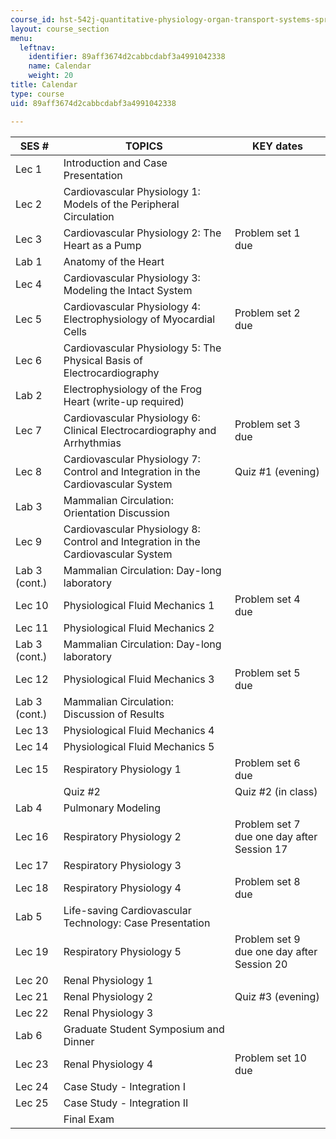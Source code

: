 ```yaml
---
course_id: hst-542j-quantitative-physiology-organ-transport-systems-spring-2004
layout: course_section
menu:
  leftnav:
    identifier: 89aff3674d2cabbcdabf3a4991042338
    name: Calendar
    weight: 20
title: Calendar
type: course
uid: 89aff3674d2cabbcdabf3a4991042338

---
```


| SES # | TOPICS | KEY dates |
| --- | --- | --- |
| Lec 1 | Introduction and Case Presentation |  |
| Lec 2 | Cardiovascular Physiology 1: Models of the Peripheral Circulation |  |
| Lec 3 | Cardiovascular Physiology 2: The Heart as a Pump | Problem set 1 due |
| Lab 1 | Anatomy of the Heart |  |
| Lec 4 | Cardiovascular Physiology 3: Modeling the Intact System |  |
| Lec 5 | Cardiovascular Physiology 4: Electrophysiology of Myocardial Cells | Problem set 2 due |
| Lec 6 | Cardiovascular Physiology 5: The Physical Basis of Electrocardiography |  |
| Lab 2 | Electrophysiology of the Frog Heart (write-up required) |  |
| Lec 7 | Cardiovascular Physiology 6: Clinical Electrocardiography and Arrhythmias | Problem set 3 due |
| Lec 8 | Cardiovascular Physiology 7: Control and Integration in the Cardiovascular System | Quiz #1 (evening) |
| Lab 3 | Mammalian Circulation: Orientation Discussion |  |
| Lec 9 | Cardiovascular Physiology 8: Control and Integration in the Cardiovascular System |  |
| Lab 3 (cont.) | Mammalian Circulation: Day-long laboratory |  |
| Lec 10 | Physiological Fluid Mechanics 1 | Problem set 4 due |
| Lec 11 | Physiological Fluid Mechanics 2 |  |
| Lab 3 (cont.) | Mammalian Circulation: Day-long laboratory |  |
| Lec 12 | Physiological Fluid Mechanics 3 | Problem set 5 due |
| Lab 3 (cont.) | Mammalian Circulation: Discussion of Results |  |
| Lec 13 | Physiological Fluid Mechanics 4 |  |
| Lec 14 | Physiological Fluid Mechanics 5 |  |
| Lec 15 | Respiratory Physiology 1 | Problem set 6 due |
|  | Quiz #2 | Quiz #2 (in class) |
| Lab 4 | Pulmonary Modeling |  |
| Lec 16 | Respiratory Physiology 2 | Problem set 7 due one day after Session 17 |
| Lec 17 | Respiratory Physiology 3 |  |
| Lec 18 | Respiratory Physiology 4 | Problem set 8 due |
| Lab 5 | Life-saving Cardiovascular Technology: Case Presentation |  |
| Lec 19 | Respiratory Physiology 5 | Problem set 9 due one day after Session 20 |
| Lec 20 | Renal Physiology 1 |  |
| Lec 21 | Renal Physiology 2 | Quiz #3 (evening) |
| Lec 22 | Renal Physiology 3 |  |
| Lab 6 | Graduate Student Symposium and Dinner |  |
| Lec 23 | Renal Physiology 4 | Problem set 10 due |
| Lec 24 | Case Study - Integration I |  |
| Lec 25 | Case Study - Integration II |  |
|  | Final Exam |